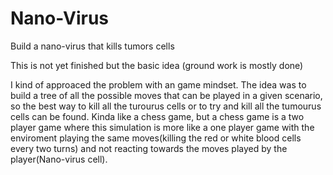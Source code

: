 # Nano-Virus
Build a nano-virus that kills tumors cells 

This is not yet finished but the basic idea (ground work is mostly done)

I kind of approaced the problem with an game mindset.
The idea was to build a tree of all the possible moves that can be played in a given scenario, so the best way to kill all the turourus cells
or to try and kill all the tumourus cells can be found. Kinda like a chess game, but a chess game is a two player game where this simulation is
more like a one player game with the enviroment playing the same moves(killing the red or white blood cells every two turns) and not reacting
towards the moves played by the player(Nano-virus cell).
